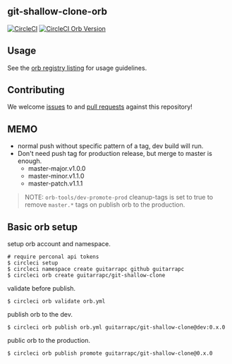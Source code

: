 ## git-shallow-clone-orb
[![CircleCI](https://circleci.com/gh/guitarrapc/git-shallow-clone-orb.svg?style=svg)](https://circleci.com/gh/guitarrapc/git-shallow-clone-orb) [![CircleCI Orb Version](https://img.shields.io/badge/endpoint.svg?url=https://badges.circleci.io/orb/guitarrapc/git-shallow-clone)](https://circleci.com/orbs/registry/orb/guitarrapc/git-shallow-clone)

## Usage

See the [orb registry listing](http://circleci.com/orbs/registry/orb/guitarrapc/git-shallow-clone) for usage guidelines.

## Contributing

We welcome [issues](https://github.com/guitarrapc/git-shallow-clone/issues) to and [pull requests](https://github.comguitarrapc/git-shallow-clone/pulls) against this repository!

## MEMO

* normal push without specific pattern of a tag, dev build will run.
* Don't need push tag for production release, but merge to master is enough.
    * master-major.v1.0.0
    * master-minor.v1.1.0
    * master-patch.v1.1.1

> NOTE: `orb-tools/dev-promote-prod` cleanup-tags is set to true to remove `master.*` tags on publish orb to the production.

## Basic orb setup

setup orb account and namespace.

```shell
# require perconal api tokens
$ circleci setup
$ circleci namespace create guitarrapc github guitarrapc
$ circleci orb create guitarrapc/git-shallow-clone
```

validate before publish.

```
$ circleci orb validate orb.yml
```

publish orb to the dev.

```
$ circleci orb publish orb.yml guitarrapc/git-shallow-clone@dev:0.x.0
```

public orb to the production.

```
$ circleci orb publish promote guitarrapc/git-shallow-clone@0.x.0
```
